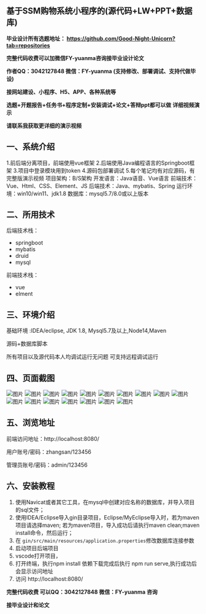## 基于SSM购物系统小程序的(源代码+LW+PPT+数据库)
**毕业设计所有选题地址： https://github.com/Good-Night-Unicorn?tab=repositories**

**完整代码收费可以加微信FY-yuanma咨询接毕业设计论文**

**作者QQ：3042127848 微信：FY-yuanma (支持修改、部署调试、支持代做毕设)**

**接网站建设、小程序、H5、APP、各种系统等**

**选题+开题报告+任务书+程序定制+安装调试+论文+答辩ppt都可以做**
**详细视频演示**

**请联系我获取更详细的演示视频**

## 一、系统介绍

1.前后端分离项目，前端使用vue框架
2.后端使用Java编程语言的Springboot框架
3.项目中登录模块用到token
4.源码包部署调试
5.每个笔记均有对应源码，有完整版演示视频
项目架构：B/S架构
开发语言：Java语音、Vue语言
前端技术：Vue、Html、CSS、Element、JS
后端技术：Java、mybatis、Spring
运行环境：win10/win11、jdk1.8
数据库：mysql5.7/8.0或以上版本

## 二、所用技术

后端技术栈：

- springboot
- mybatis
- druid
- mysql

前端技术栈：

- vue
- elment



## 三、环境介绍

基础环境 :IDEA/eclipse, JDK 1.8, Mysql5.7及以上,Node14,Maven

源码+数据库脚本

所有项目以及源代码本人均调试运行无问题 可支持远程调试运行

## 四、页面截图
![图片](https://github.com/user-attachments/assets/c556bf0f-8bcf-4d9f-8280-129860b4d514)
![图片](https://github.com/user-attachments/assets/f41f09c5-3c54-407a-bd47-98fe8e8d76f3)
![图片](https://github.com/user-attachments/assets/0c0e4ed4-8a58-4d51-b364-34b888ce0a26)
![图片](https://github.com/user-attachments/assets/168964f0-45ad-49d9-9439-00bc04e5dc0e)
![图片](https://github.com/user-attachments/assets/3a191b41-2fdf-4dd7-94c1-d7ec4d79cf04)
![图片](https://github.com/user-attachments/assets/7a237fd0-0a2b-4c85-b9f4-a62a2c56cf9c)
![图片](https://github.com/user-attachments/assets/a8aa33a6-c8e0-48bc-9ca7-2c5f300f262a)
![图片](https://github.com/user-attachments/assets/bacfe650-51e5-4cd2-9d43-5880e0f6e72a)
![图片](https://github.com/user-attachments/assets/3b02338a-9426-4713-ac96-15d65a1a6c00)
![图片](https://github.com/user-attachments/assets/3cdfd323-3208-4953-9d18-98be42486cf0)
![图片](https://github.com/user-attachments/assets/ff247da8-5bf2-481f-8a9a-d34e5ec149d2)
![图片](https://github.com/user-attachments/assets/74459fc5-69f8-4804-99b9-a32e83b2d95d)
![图片](https://github.com/user-attachments/assets/6d2fb702-4e87-4e01-8e8e-5c258372df4b)
![图片](https://github.com/user-attachments/assets/526fc650-626d-4c33-9bc2-bbec1eee84ac)
![图片](https://github.com/user-attachments/assets/f349b3f4-6131-4631-9991-1efc7ea10f0c)
![图片](https://github.com/user-attachments/assets/82228b70-2e8d-4d79-837d-81d76e60c1ff)
![图片](https://github.com/user-attachments/assets/ffc6fd21-78b9-4f7a-8f26-e64c484202ba)


## 五、浏览地址

前端访问地址：http://localhost:8080/

用户账号/密码：zhangsan/123456

管理员账号/密码：admin/123456  

## 六、安装教程

1. 使用Navicat或者其它工具，在mysql中创建对应名称的数据库，并导入项目的sql文件；
2. 使用IDEA/Eclipse导入gin目录项目，Eclipse/MyEclipse导入时，若为maven项目请选择maven;
   若为maven项目，导入成功后请执行maven clean;maven install命令，然后运行；
3. 在 `gin/src/main/resources/application.properties`修改数据库连接参数
4. 启动项目后端项目 
5. vscode打开项目，
6. 打开终端，执行npm install 依赖下载完成后执行 npm run serve,执行成功后会显示访问地址
7. 访问  http://localhost:8080/

**完整代码收费  可以QQ：3042127848 微信：FY-yuanma 咨询**

**接毕业设计和论文**
